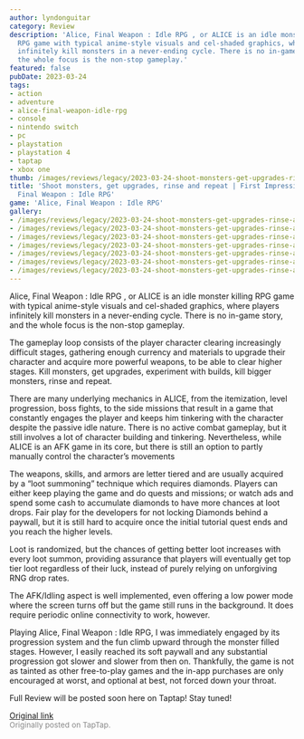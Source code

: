```yaml
---
author: lyndonguitar
category: Review
description: 'Alice, Final Weapon : Idle RPG , or ALICE is an idle monster killing
  RPG game with typical anime-style visuals and cel-shaded graphics, where players
  infinitely kill monsters in a never-ending cycle. There is no in-game story, and
  the whole focus is the non-stop gameplay.'
featured: false
pubDate: 2023-03-24
tags:
- action
- adventure
- alice-final-weapon-idle-rpg
- console
- nintendo switch
- pc
- playstation
- playstation 4
- taptap
- xbox one
thumb: /images/reviews/legacy/2023-03-24-shoot-monsters-get-upgrades-rinse-and-repeat--first-impressions---alice-final-weapon--idl-0.avif
title: 'Shoot monsters, get upgrades, rinse and repeat | First Impressions - Alice,
  Final Weapon : Idle RPG'
game: 'Alice, Final Weapon : Idle RPG'
gallery:
- /images/reviews/legacy/2023-03-24-shoot-monsters-get-upgrades-rinse-and-repeat--first-impressions---alice-final-weapon--idl-0.avif
- /images/reviews/legacy/2023-03-24-shoot-monsters-get-upgrades-rinse-and-repeat--first-impressions---alice-final-weapon--idl-1.avif
- /images/reviews/legacy/2023-03-24-shoot-monsters-get-upgrades-rinse-and-repeat--first-impressions---alice-final-weapon--idl-2.avif
- /images/reviews/legacy/2023-03-24-shoot-monsters-get-upgrades-rinse-and-repeat--first-impressions---alice-final-weapon--idl-3.avif
- /images/reviews/legacy/2023-03-24-shoot-monsters-get-upgrades-rinse-and-repeat--first-impressions---alice-final-weapon--idl-4.avif
- /images/reviews/legacy/2023-03-24-shoot-monsters-get-upgrades-rinse-and-repeat--first-impressions---alice-final-weapon--idl-5.avif
- /images/reviews/legacy/2023-03-24-shoot-monsters-get-upgrades-rinse-and-repeat--first-impressions---alice-final-weapon--idl-6.avif
---
```

Alice, Final Weapon : Idle RPG , or ALICE is an idle monster killing RPG game with typical anime-style visuals and cel-shaded graphics, where players infinitely kill monsters in a never-ending cycle. There is no in-game story, and the whole focus is the non-stop gameplay.

The gameplay loop consists of the player character clearing increasingly difficult stages, gathering enough currency and materials to upgrade their character and acquire more powerful weapons, to be able to clear higher stages. Kill monsters, get upgrades, experiment with builds, kill bigger monsters, rinse and repeat.

There are many underlying mechanics in ALICE, from the itemization, level progression, boss fights, to the side missions that result in a game that constantly engages the player and keeps him tinkering with the character despite the passive idle nature. There is no active combat gameplay, but it still involves a lot of character building and tinkering. Nevertheless, while ALICE is an AFK game in its core, but there is still an option to partly manually control the character’s movements

The weapons, skills, and armors are letter tiered and are usually acquired by a “loot summoning” technique which requires diamonds. Players can either keep playing the game and do quests and missions; or watch ads and spend some cash to accumulate diamonds to have more chances at loot drops. Fair play for the developers for not locking Diamonds behind a paywall, but it is still hard to acquire once the initial tutorial quest ends and you reach the higher levels.

Loot is randomized, but the chances of getting better loot increases with every loot summon, providing assurance that players will eventually get top tier loot regardless of their luck, instead of purely relying on unforgiving RNG drop rates.

The AFK/Idling aspect is well implemented, even offering a low power mode where the screen turns off but the game still runs in the background. It does require periodic online connectivity to work, however.

Playing Alice, Final Weapon : Idle RPG, I was immediately engaged by its progression system and the fun climb upward through the monster filled stages. However, I easily reached its soft paywall and any substantial progression got slower and slower from then on. Thankfully, the game is not as tainted as other free-to-play games and the in-app purchases are only encouraged at worst, and optional at best, not forced down your throat.

Full Review will be posted soon here on Taptap! Stay tuned!

[Original link](https://www.taptap.io/post/4880936)<br><span style="font-size: 0.95em; color: #888;">Originally posted on TapTap.</span>
